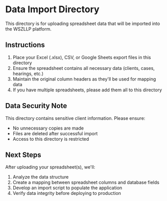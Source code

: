 # Data Import Directory

This directory is for uploading spreadsheet data that will be imported into the WSZLLP platform.

## Instructions

1. Place your Excel (.xlsx), CSV, or Google Sheets export files in this directory
2. Ensure the spreadsheet contains all necessary data (clients, cases, hearings, etc.)
3. Maintain the original column headers as they'll be used for mapping data
4. If you have multiple spreadsheets, please add them all to this directory

## Data Security Note

This directory contains sensitive client information. Please ensure:
- No unnecessary copies are made
- Files are deleted after successful import
- Access to this directory is restricted

## Next Steps

After uploading your spreadsheet(s), we'll:
1. Analyze the data structure
2. Create a mapping between spreadsheet columns and database fields
3. Develop an import script to populate the application
4. Verify data integrity before deploying to production
